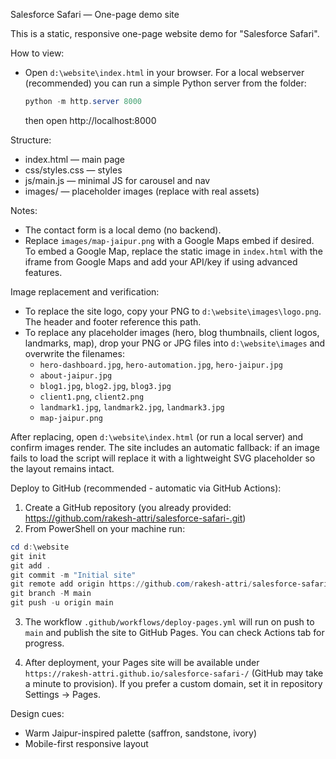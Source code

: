 Salesforce Safari — One-page demo site

This is a static, responsive one-page website demo for "Salesforce Safari".

How to view:
- Open `d:\website\index.html` in your browser. For a local webserver (recommended) you can run a simple Python server from the folder:

	```powershell
	python -m http.server 8000
	```

	then open http://localhost:8000

Structure:
- index.html — main page
- css/styles.css — styles
- js/main.js — minimal JS for carousel and nav
- images/ — placeholder images (replace with real assets)

Notes:
- The contact form is a local demo (no backend).
 - Replace `images/map-jaipur.png` with a Google Maps embed if desired. To embed a Google Map, replace the static image in `index.html` with the iframe from Google Maps and add your API/key if using advanced features.

Image replacement and verification:
- To replace the site logo, copy your PNG to `d:\website\images\logo.png`. The header and footer reference this path.
- To replace any placeholder images (hero, blog thumbnails, client logos, landmarks, map), drop your PNG or JPG files into `d:\website\images` and overwrite the filenames:
	- `hero-dashboard.jpg`, `hero-automation.jpg`, `hero-jaipur.jpg`
	- `about-jaipur.jpg`
	- `blog1.jpg`, `blog2.jpg`, `blog3.jpg`
	- `client1.png`, `client2.png`
	- `landmark1.jpg`, `landmark2.jpg`, `landmark3.jpg`
	- `map-jaipur.png`

After replacing, open `d:\website\index.html` (or run a local server) and confirm images render. The site includes an automatic fallback: if an image fails to load the script will replace it with a lightweight SVG placeholder so the layout remains intact.

Deploy to GitHub (recommended - automatic via GitHub Actions):

1. Create a GitHub repository (you already provided: https://github.com/rakesh-attri/salesforce-safari-.git)
2. From PowerShell on your machine run:

```powershell
cd d:\website
git init
git add .
git commit -m "Initial site"
git remote add origin https://github.com/rakesh-attri/salesforce-safari-.git
git branch -M main
git push -u origin main
```

3. The workflow `.github/workflows/deploy-pages.yml` will run on push to `main` and publish the site to GitHub Pages. You can check Actions tab for progress.

4. After deployment, your Pages site will be available under `https://rakesh-attri.github.io/salesforce-safari-/` (GitHub may take a minute to provision). If you prefer a custom domain, set it in repository Settings → Pages.

Design cues:
- Warm Jaipur-inspired palette (saffron, sandstone, ivory)
- Mobile-first responsive layout
